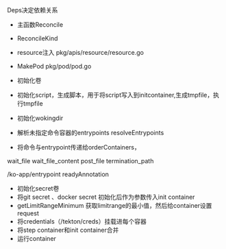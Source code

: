Deps决定依赖关系

- 主函数Reconcile
- ReconcileKind
- resource注入  pkg/apis/resource/resource.go
- MakePod  pkg/pod/pod.go
- 初始化卷
- 初始化script，生成脚本，用于将script写入到initcontainer,生成tmpfile，执行tmpfile
- 初始化wokingdir
- 解析未指定命令容器的entrypoints resolveEntrypoints

- 将命令与entrypoint传递给orderContainers，

wait_file
wait_file_content
post_file
termination_path

/ko-app/entrypoint
readyAnnotation


- 初始化secret卷
- 将git secret 、docker secret 初始化后作为参数传入init container
- getLimitRangeMinimum 获取limitrange的最小值，然后给container设置request
- 将credentials（/tekton/creds）挂载进每个容器
- 将step container和init container合并
- 运行container